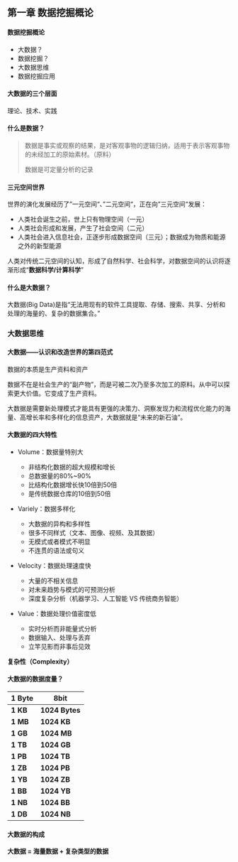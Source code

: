 ## 第一章 数据挖掘概论

#### 数据挖掘概论

- 大数据？
- 数据挖掘？
- 大数据思维
- 数据挖掘应用

#### 大数据的三个层面

理论、技术、实践

#### 什么是数据？

> 数据是事实或观察的结果，是对客观事物的逻辑归纳，适用于表示客观事物的未经加工的原始素材。（原料）
>
> 数据是可定量分析的记录

#### 三元空间世界

世界的演化发展经历了”一元空间“、”二元空间“，正在向”三元空间“发展：

- 人类社会诞生之前，世上只有物理空间（一元）
- 人类社会形成和发展，产生了社会空间（二元）
- 人类社会进入信息社会，正逐步形成数据空间（三元）；数据成为物质和能源之外的新型能源

人类对传统二元空间的认知，形成了自然科学、社会科学，对数据空间的认识将逐渐形成“**数据科学/计算科学**”

#### 什么是大数据？

大数据(Big Data)是指“无法用现有的软件工具提取、存储、搜索、共享、分析和处理的海量的、复杂的数据集合。”

### 大数据思维

#### 大数据——认识和改造世界的第四范式

数据的本质是生产资料和资产

数据不在是社会生产的“副产物”，而是可被二次乃至多次加工的原料。从中可以探索更大价值。它变成了生产资料。

大数据是需要新处理模式才能具有更强的决策力、洞察发现力和流程优化能力的海量、高增长率和多样化的信息资产，大数据就是“未来的新石油”。

#### 大数据的四大特性

- Volume：数据量特别大
  - 非结构化数据的超大规模和增长
  - 总数据量的80%~90%
  - 比结构化数据增长快10倍到50倍
  - 是传统数据仓库的10倍到50倍

- Variely：数据多样化
  - 大数据的异构和多样性
  - 很多不同样式（文本、图像、视频、及其数据）
  - 无模式或者模式不明显
  - 不连贯的语法或句义
- Velocity：数据处理速度快
  - 大量的不相关信息
  - 对未来趋势与模式的可预测分析
  - 深度复杂分析（机器学习、人工智能 VS 传统商务智能）
- Value：数据处理价值密度低
  - 实时分析而非能量式分析
  - 数据输入、处理与丢弃
  - 立竿见影而非事后见效

**复杂性（Complexity）**

#### 大数据的数据度量？

| **1 Byte** | **8bit**       |
| ---------- | -------------- |
| **1 KB**   | **1024 Bytes** |
| **1 MB**   | **1024 KB**    |
| **1 GB**   | **1024 MB**    |
| **1 TB**   | **1024 GB**    |
| **1 PB**   | **1024 TB**    |
| **1 ZB**   | **1024 PB**    |
| **1 YB**   | **1024 ZB**    |
| **1 BB**   | **1024 YB**    |
| **1 NB**   | **1024 BB**    |
| **1 DB**   | **1024 NB**    |

#### 大数据的构成

**大数据 = 海量数据 + 复杂类型的数据**

